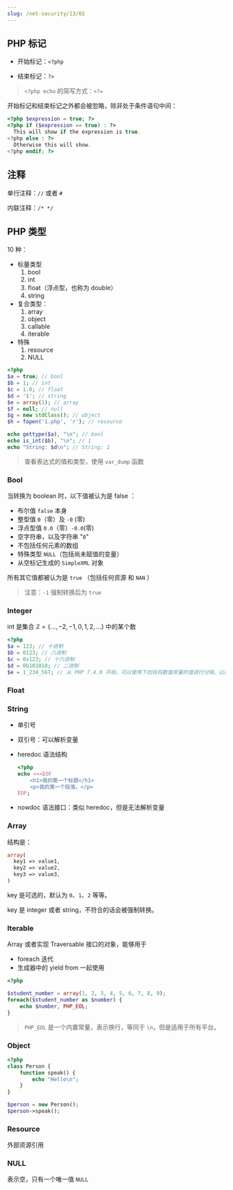 ```yaml
---
slug: /net-security/13/02
---
```


## PHP 标记

- 开始标记：`<?php`

- 结束标记：`?>`

> `<?php echo` 的简写方式：`<?=`

开始标记和结束标记之外都会被忽略，除非处于条件语句中间：

```php
<?php $expression = true; ?>
<?php if ($expression == true) : ?>
  This will show if the expression is true.
<?php else : ?>
  Otherwise this will show.
<?php endif; ?>
```

## 注释

单行注释：`//` 或者 `#`

内联注释：`/* */`

## PHP 类型

10 种：

- 标量类型
  1. bool
  2. int
  3. float（浮点型，也称为 double）
  4. string
- 复合类型：
  1. array
  2. object
  3. callable
  4. iterable
- 特殊
  1. resource
  2. NULL



```php
<?php
$a = true; // bool
$b = 1; // int
$c = 1.0; // float
$d = '1'; // string
$e = array(1); // array
$f = null; // null
$g = new stdClass(); // object
$h = fopen('1.php', 'r'); // resource

echo gettype($a), "\n"; // bool
echo is_int($b), "\n"; // 1
echo "String: $d\n"; // String: 1
```

> 查看表达式的值和类型，使用 `var_dump` 函数

### Bool

当转换为 boolean 时，以下值被认为是  false ：

- 布尔值  `false`  本身
- 整型值 `0`（零）及 `-0` (零)
- 浮点型值 `0.0`（零）`-0.0`(零)
- 空字符串，以及字符串 "`0`"
- 不包括任何元素的数组
- 特殊类型 `NULL`（包括尚未赋值的变量）
- 从空标记生成的 `SimpleXML` 对象



所有其它值都被认为是  `true` （包括任何资源 和  `NAN` ）

> 注意：`-1` 强制转换后为 `true`



### Integer

int 是集合 $\mathbb{Z} = \{ \ldots, -2, -1, 0, 1, 2, \ldots \}$ 中的某个数

```php
<?php
$a = 123; // 十进制
$b = 0123; // 八进制
$c = 0x123; // 十六进制
$d = 0b101010; // 二进制
$e = 1_234_567; // 从 PHP 7.4.0 开始，可以使用下划线将数值常量的值进行分隔，以提高其可读性
```



### Float



### String

- 单引号

- 双引号：可以解析变量

- heredoc 语法结构

  ```php
  <?php
  echo <<<EOF
      <h1>我的第一个标题</h1>
      <p>我的第一个段落。</p>
  EOF;
  ```

- nowdoc 语法接口：类似 heredoc，但是无法解析变量

  

### Array

结构是：

```php
array(
  key1 => value1,
  key2 => value2,
  key3 => value3,
)
```

key 是可选的，默认为 `0`、`1`、`2` 等等。

key 是 integer 或者 string，不符合的话会被强制转换。





### Iterable

Array 或者实现 Traversable 接口的对象，能够用于

- foreach 迭代
- 生成器中的 yield from 一起使用

```php
<?php

$student_number = array(1, 2, 3, 4, 5, 6, 7, 8, 9);
foreach($student_number as $number) {
    echo $number, PHP_EOL;
}
```

> `PHP_EOL` 是一个内置常量，表示换行，等同于 `\n`，但是适用于所有平台。



### Object

```php
<?php
class Person {
    function speak() {
        echo "Hello\n";
    }
}

$person = new Person();
$person->speak();
```



### Resource

外部资源引用



### NULL

表示空，只有一个唯一值 `NULL`



